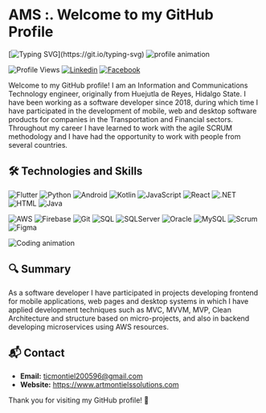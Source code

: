 # AMS :. Welcome to my GitHub Profile

[![Typing SVG](https://readme-typing-svg.demolab.com?font=Fira+Code&pause=1000&color=13F700&random=false&width=435&lines=Hello+%F0%9F%91%8B%2C+I+am+Arturo+Montiel.)](https://git.io/typing-svg)
![profile animation](https://aster.cloud/wp-content/uploads/2022/11/compiling-code.gif)

![Profile Views](https://komarev.com/ghpvc/?username=amontiel96&color=blue)
[![Linkedin](https://img.shields.io/badge/-ArturoMontiel-blue?style=flat-square&logo=Linkedin&logoColor=white&link=https://www.linkedin.com/in/arturo-montiel-salguero-194059126/)](https://www.linkedin.com/in/arturo-montiel-salguero-194059126/)
[![Facebook](https://img.shields.io/badge/-ArturoMontiel-blue?style=flat-square&logo=Facebook&logoColor=white&link=https://www.facebook.com/arturo.salguero.94064?mib)](https://www.facebook.com/arturo.salguero.94064?mib)



Welcome to my GitHub profile! I am an Information and Communications Technology engineer, originally from Huejutla de Reyes, Hidalgo State. I have been working as a software developer since 2018, during which time I have participated in the development of mobile, web and desktop software products for companies in the Transportation and Financial sectors. Throughout my career I have learned to work with the agile SCRUM methodology and I have had the opportunity to work with people from several countries.

## 🛠️ Technologies and Skills

![Flutter](https://img.shields.io/badge/Flutter-33b2ff?logo=flutter&logoColor=white&style=flat-square)
![Python](https://img.shields.io/badge/Python-3776AB?logo=python&logoColor=white&style=flat-square)
![Android](https://img.shields.io/badge/Android-186a3b?logo=android&logoColor=white&style=flat-square)
![Kotlin](https://img.shields.io/badge/Kotlin-4a235a?logo=kotlin&logoColor=orange&style=flat-square)
![JavaScript](https://img.shields.io/badge/JavaScript-F7DF1E?logo=javascript&logoColor=black&style=flat-square)
![React](https://img.shields.io/badge/React-61DAFB?logo=react&logoColor=white&style=flat-square)
![.NET](https://img.shields.io/badge/.NET-512BD4?logo=dotnet&logoColor=white&style=flat-square)
![HTML](https://img.shields.io/badge/HTML-e74c3c?logo=html&logoColor=white&style=flat-square)
![Java](https://img.shields.io/badge/Java-3498db?logo=java&logoColor=white&style=flat-square)


![AWS](https://img.shields.io/badge/AWS-232F3E?logo=amazon-aws&logoColor=white&style=flat-square)
![Firebase](https://img.shields.io/badge/Firebase-FF5733?logo=firebase&logoColor=yellow&style=flat-square)
![Git](https://img.shields.io/badge/Git-17202a?logo=git&logoColor=white&style=flat-square)
![SQL](https://img.shields.io/badge/SQL-4479A1?logo=postgresql&logoColor=white&style=flat-square)
![SQLServer](https://img.shields.io/badge/SQLServer-d4ac0d?logo=sqlserver&logoColor=white&style=flat-square)
![Oracle](https://img.shields.io/badge/Oracle-b03a2e?logo=oracle&logoColor=white&style=flat-square)
![MySQL](https://img.shields.io/badge/MySQL-85c1e9?logo=mysql&logoColor=black&style=flat-square)
![Scrum](https://img.shields.io/badge/Scrum-6DB33F?logo=scrumalliance&logoColor=white&style=flat-square)
![Figma](https://img.shields.io/badge/Figma-8e44ad?logo=figma&logoColor=orange&style=flat-square)

![Coding animation](https://camo.githubusercontent.com/7de37139d0b4c1ce40865e799b446c0e963a3dd8fb68d239707237c40604fa3d/68747470733a2f2f63646e2e6472696262626c652e636f6d2f75736572732f3733303730332f73637265656e73686f74732f363538313234332f6176656e746f2e676966)


## 🔍 Summary

As a software developer I have participated in projects developing frontend for mobile applications, web pages and desktop systems in which I have applied development techniques such as MVC, MVVM, MVP, Clean Architecture and structure based on micro-projects, and also in backend developing microservices using AWS resources.


## 📬 Contact

- **Email:** ticmontiel200596@gmail.com
- **Website:** https://www.artmontielssolutions.com

Thank you for visiting my GitHub profile! 🚀
